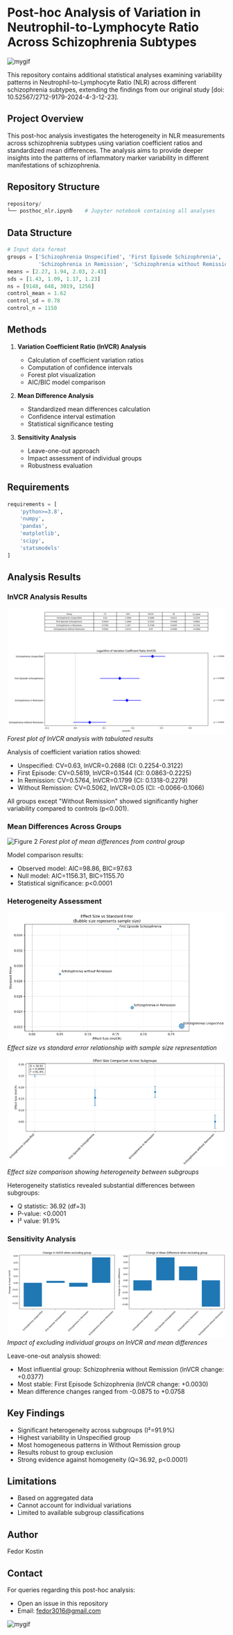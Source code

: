 
```

```
# Post-hoc Analysis of Variation in Neutrophil-to-Lymphocyte Ratio Across Schizophrenia Subtypes
![mygif](https://s12.gifyu.com/images/SDs0v.gif)

This repository contains additional statistical analyses examining variability patterns in Neutrophil-to-Lymphocyte Ratio (NLR) across different schizophrenia subtypes, extending the findings from our original study [doi: 10.52567/2712-9179-2024-4-3-12-23].

## Project Overview
This post-hoc analysis investigates the heterogeneity in NLR measurements across schizophrenia subtypes using variation coefficient ratios and standardized mean differences. The analysis aims to provide deeper insights into the patterns of inflammatory marker variability in different manifestations of schizophrenia.

## Repository Structure
```python
repository/
└── posthoc_nlr.ipynb    # Jupyter notebook containing all analyses
```

## Data Structure
```python
# Input data format
groups = ['Schizophrenia Unspecified', 'First Episode Schizophrenia',
          'Schizophrenia in Remission', 'Schizophrenia without Remission']
means = [2.27, 1.94, 2.03, 2.43]
sds = [1.43, 1.09, 1.17, 1.23]
ns = [9148, 648, 3019, 1256]
control_mean = 1.62
control_sd = 0.78
control_n = 1150
```

## Methods
1. **Variation Coefficient Ratio (lnVCR) Analysis**
   - Calculation of coefficient variation ratios
   - Computation of confidence intervals
   - Forest plot visualization
   - AIC/BIC model comparison

2. **Mean Difference Analysis**
   - Standardized mean differences calculation
   - Confidence interval estimation
   - Statistical significance testing

3. **Sensitivity Analysis**
   - Leave-one-out approach
   - Impact assessment of individual groups
   - Robustness evaluation

## Requirements
```python
requirements = [
    'python>=3.8',
    'numpy',
    'pandas',
    'matplotlib',
    'scipy',
    'statsmodels'
]
```

## Analysis Results

### lnVCR Analysis Results
![Figure 1](https://github.com/zavesone/NLR_Schizophrenia_posthoc/blob/main/plots/lnVCR%20plot.png)
*Forest plot of lnVCR analysis with tabulated results*

Analysis of coefficient variation ratios showed:
- Unspecified: CV=0.63, lnVCR=0.2688 (CI: 0.2254-0.3122)
- First Episode: CV=0.5619, lnVCR=0.1544 (CI: 0.0863-0.2225)
- In Remission: CV=0.5764, lnVCR=0.1799 (CI: 0.1318-0.2279)
- Without Remission: CV=0.5062, lnVCR=0.05 (CI: -0.0066-0.1066)

All groups except "Without Remission" showed significantly higher variability compared to controls (p<0.001).

### Mean Differences Across Groups
![Figure 2]()
*Forest plot of mean differences from control group*

Model comparison results:
- Observed model: AIC=98.86, BIC=97.63
- Null model: AIC=1156.31, BIC=1155.70
- Statistical significance: p<0.0001

### Heterogeneity Assessment
![Figure 3](https://github.com/zavesone/NLR_Schizophrenia_posthoc/blob/main/plots/bubble_plot.png)
*Effect size vs standard error relationship with sample size representation*

![Figure 4](https://github.com/zavesone/NLR_Schizophrenia_posthoc/blob/main/plots/Heterogeneity%20Statistics.png)
*Effect size comparison showing heterogeneity between subgroups*

Heterogeneity statistics revealed substantial differences between subgroups:
- Q statistic: 36.92 (df=3)
- P-value: <0.0001
- I² value: 91.9%

### Sensitivity Analysis
![Figure 5](https://github.com/zavesone/NLR_Schizophrenia_posthoc/blob/main/plots/sensitivity_analyses.png)
*Impact of excluding individual groups on lnVCR and mean differences*

Leave-one-out analysis showed:
- Most influential group: Schizophrenia without Remission (lnVCR change: +0.0377)
- Most stable: First Episode Schizophrenia (lnVCR change: +0.0030)
- Mean difference changes ranged from -0.0875 to +0.0758

## Key Findings
- Significant heterogeneity across subgroups (I²=91.9%)
- Highest variability in Unspecified group
- Most homogeneous patterns in Without Remission group
- Results robust to group exclusion
- Strong evidence against homogeneity (Q=36.92, p<0.0001)

## Limitations
- Based on aggregated data
- Cannot account for individual variations
- Limited to available subgroup classifications

## Author
Fedor Kostin

## Contact
For queries regarding this post-hoc analysis:
- Open an issue in this repository
- Email: fedor3016@gmail.com

![mygif](https://s12.gifyu.com/images/SDxHt.gif)









